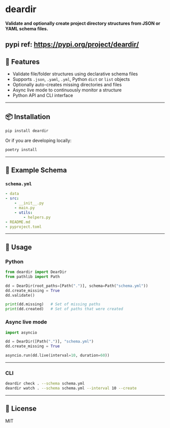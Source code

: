 # deardir

**Validate and optionally create project directory structures from JSON or YAML schema files.**

pypi ref: https://pypi.org/project/deardir/
---

## 🚀 Features

- Validate file/folder structures using declarative schema files
- Supports `.json`, `.yaml`, `.yml`, Python `dict` or `list` objects
- Optionally auto-creates missing directories and files
- Async live mode to continuously monitor a structure
- Python API and CLI interface

---

## 📦 Installation

```bash
pip install deardir
```

Or if you are developing locally:

```bash
poetry install
```

---

## 🧪 Example Schema

### `schema.yml`

```yaml
- data
- src:
    - __init__.py
    - main.py
    - utils:
        - helpers.py
- README.md
- pyproject.toml
```

---

## 🧰 Usage

### Python

```python
from deardir import DearDir
from pathlib import Path

dd = DearDir(root_paths=[Path(".")], schema=Path("schema.yml"))
dd.create_missing = True
dd.validate()

print(dd.missing)   # Set of missing paths
print(dd.created)   # Set of paths that were created
```

### Async live mode

```python
import asyncio

dd = DearDir([Path(".")], "schema.yml")
dd.create_missing = True

asyncio.run(dd.live(interval=10, duration=60))
```

---

### CLI

```bash
deardir check . --schema schema.yml
deardir watch . --schema schema.yml --interval 10 --create
```

---

## 📄 License

MIT
